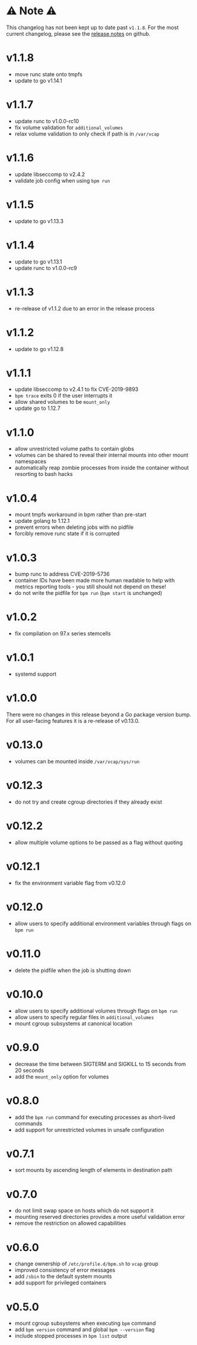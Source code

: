 # ⚠️ Note ⚠️
This changelog has not been kept up to date past `v1.1.8`.
For the most current changelog, please see the [release notes](https://github.com/cloudfoundry/bpm-release/releases) on github.

# v1.1.8

* move runc state onto tmpfs
* update to go v1.14.1

# v1.1.7

* update runc to v1.0.0-rc10
* fix volume validation for `additional_volumes`
* relax volume validation to only check if path is in `/var/vcap`

# v1.1.6

* update libseccomp to v2.4.2
* validate job config when using `bpm run`

# v1.1.5

* update to go v1.13.3

# v1.1.4

* update to go v1.13.1
* update runc to v1.0.0-rc9

# v1.1.3

* re-release of v1.1.2 due to an error in the release process

# v1.1.2

* update to go v1.12.8

# v1.1.1

* update libseccomp to v2.4.1 to fix CVE-2019-9893
* `bpm trace` exits 0 if the user interrupts it
* allow shared volumes to be `mount_only`
* update go to 1.12.7

# v1.1.0

* allow unrestricted volume paths to contain globs
* volumes can be shared to reveal their internal mounts into other mount
  namespaces
* automatically reap zombie processes from inside the container without
  resorting to bash hacks

# v1.0.4

* mount tmpfs workaround in bpm rather than pre-start
* update golang to 1.12.1
* prevent errors when deleting jobs with no pidfile
* forcibly remove runc state if it is corrupted

# v1.0.3

* bump runc to address CVE-2019-5736
* container IDs have been made more human readable to help with metrics
  reporting tools - you still should not depend on these!
* do not write the pidfile for `bpm run` (`bpm start` is unchanged)

# v1.0.2

* fix compilation on 97.x series stemcells

# v1.0.1

* systemd support

# v1.0.0

There were no changes in this release beyond a Go package version bump. For all
user-facing features it is a re-release of v0.13.0.

# v0.13.0

* volumes can be mounted inside `/var/vcap/sys/run`

# v0.12.3

* do not try and create cgroup directories if they already exist

# v0.12.2

* allow multiple volume options to be passed as a flag without quoting

# v0.12.1

* fix the environment variable flag from v0.12.0

# v0.12.0

* allow users to specify additional environment variables through flags on `bpm
  run`

# v0.11.0

* delete the pidfile when the job is shutting down

# v0.10.0

* allow users to specify additional volumes through flags on `bpm run`
* allow users to specify regular files in `additional_volumes`
* mount cgroup subsystems at canonical location

# v0.9.0

* decrease the time between SIGTERM and SIGKILL to 15 seconds from 20 seconds
* add the `mount_only` option for volumes

# v0.8.0

* add the `bpm run` command for executing processes as short-lived commands
* add support for unrestricted volumes in unsafe configuration

# v0.7.1

* sort mounts by ascending length of elements in destination path

# v0.7.0

* do not limit swap space on hosts which do not support it
* mounting reserved directories provides a more useful validation error
* remove the restriction on allowed capabilities

# v0.6.0

* change ownership of `/etc/profile.d/bpm.sh` to `vcap` group
* improved consistency of error messages
* add `/sbin` to the default system mounts
* add support for privileged containers

# v0.5.0

* mount cgroup subsystems when executing `bpm` command
* add `bpm version` command and global `bpm --version` flag
* include stopped processes in `bpm list` output
